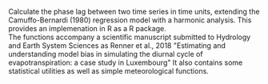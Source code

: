 Calculate the phase lag between two time series in time units, 
    extending the Camuffo-Bernardi (1980) regression model with a harmonic
    analysis.
    This provides an implemenation in R as a R package.  
    The functions accompany a scientific manuscript
    submitted to Hydrology and Earth System Sciences
    as Renner et al., 2018 "Estimating and understanding model bias
    in simulating the diurnal cycle of evapotranspiration:
    a case study in Luxembourg"
    It also contains some statistical utilities 
    as well as simple meteorological functions.